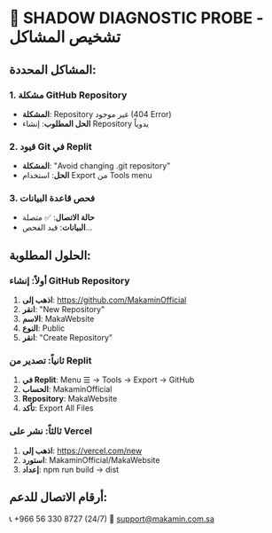 # 🚨 SHADOW DIAGNOSTIC PROBE - تشخيص المشاكل

## المشاكل المحددة:

### 1. مشكلة GitHub Repository
- **المشكلة**: Repository غير موجود (404 Error)
- **الحل المطلوب**: إنشاء Repository يدوياً

### 2. قيود Git في Replit  
- **المشكلة**: "Avoid changing .git repository"
- **الحل**: استخدام Export من Tools menu

### 3. فحص قاعدة البيانات
- **حالة الاتصال**: ✅ متصلة
- **البيانات**: قيد الفحص...

## الحلول المطلوبة:

### أولاً: إنشاء GitHub Repository
1. **اذهب إلى**: https://github.com/MakaminOfficial
2. **انقر**: "New Repository"  
3. **الاسم**: MakaWebsite
4. **النوع**: Public
5. **انقر**: "Create Repository"

### ثانياً: تصدير من Replit
1. **في Replit**: Menu ☰ → Tools → Export → GitHub
2. **الحساب**: MakaminOfficial  
3. **Repository**: MakaWebsite
4. **تأكد**: Export All Files

### ثالثاً: نشر على Vercel
1. **اذهب إلى**: https://vercel.com/new
2. **استورد**: MakaminOfficial/MakaWebsite
3. **إعداد**: npm run build → dist

## أرقام الاتصال للدعم:
📞 +966 56 330 8727 (24/7)
📧 support@makamin.com.sa